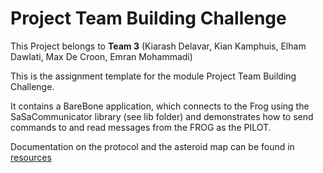 # Project Team Building Challenge

This Project belongs to **Team 3** (Kiarash Delavar, Kian Kamphuis, Elham Dawlati, Max De Croon, Emran Mohammadi)

This is the assignment template for the module Project Team Building Challenge.

It contains a BareBone application, which connects to the Frog using the
SaSaCommunicator library (see lib folder) and demonstrates how to send
commands to and read messages from the FROG as the PILOT.

Documentation on the protocol and the asteroid map can be found in
[resources](resources/SaSaProtocol_3.0)
